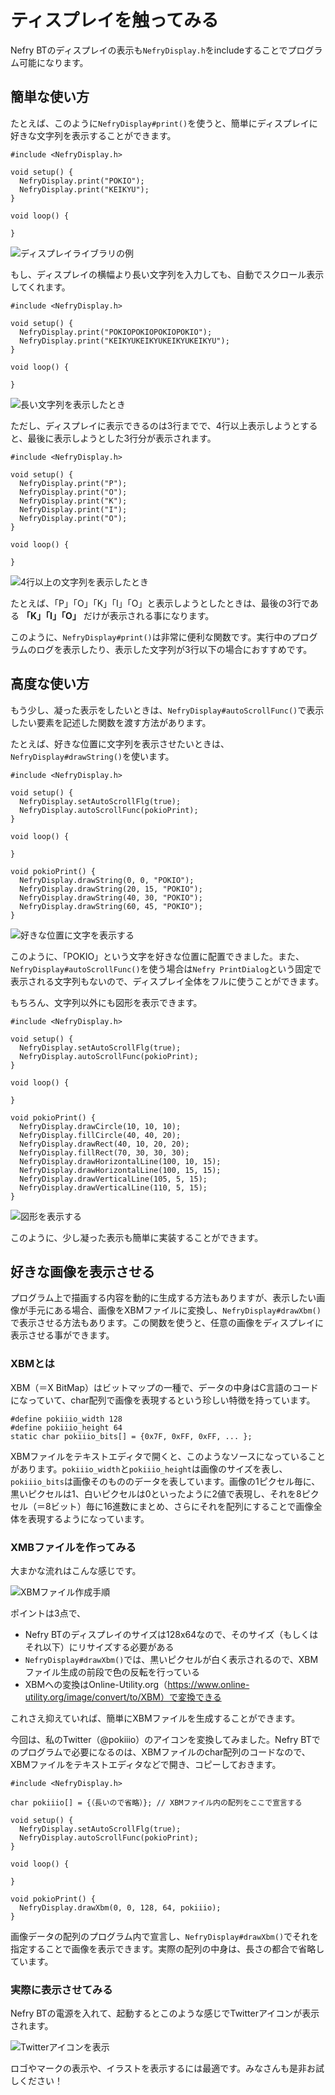 # ティスプレイを触ってみる

Nefry BTのディスプレイの表示も`NefryDisplay.h`をincludeすることでプログラム可能になります。



## 簡単な使い方


たとえば、このように`NefryDisplay#print()`を使うと、簡単にディスプレイに好きな文字列を表示することができます。


```
#include <NefryDisplay.h>

void setup() {
  NefryDisplay.print("POKIO");
  NefryDisplay.print("KEIKYU");
}

void loop() {

}
```


![ディスプレイライブラリの例](display1)



もし、ディスプレイの横幅より長い文字列を入力しても、自動でスクロール表示してくれます。


```
#include <NefryDisplay.h>

void setup() {
  NefryDisplay.print("POKIOPOKIOPOKIOPOKIO");
  NefryDisplay.print("KEIKYUKEIKYUKEIKYUKEIKYU");
}

void loop() {

}
```


![長い文字列を表示したとき](display2)


ただし、ディスプレイに表示できるのは3行までで、4行以上表示しようとすると、最後に表示しようとした3行分が表示されます。


```
#include <NefryDisplay.h>

void setup() {
  NefryDisplay.print("P");
  NefryDisplay.print("O");
  NefryDisplay.print("K");
  NefryDisplay.print("I");
  NefryDisplay.print("O");
}

void loop() {

}
```


![4行以上の文字列を表示したとき](display3)


たとえば、「P」「O」「K」「I」「O」と表示しようとしたときは、最後の3行である **「K」「I」「O」** だけが表示される事になります。


このように、`NefryDisplay#print()`は非常に便利な関数です。実行中のプログラムのログを表示したり、表示した文字列が3行以下の場合におすすめです。


## 高度な使い方


もう少し、凝った表示をしたいときは、`NefryDisplay#autoScrollFunc()`で表示したい要素を記述した関数を渡す方法があります。


たとえば、好きな位置に文字列を表示させたいときは、`NefryDisplay#drawString()`を使います。


```
#include <NefryDisplay.h>

void setup() {
  NefryDisplay.setAutoScrollFlg(true);
  NefryDisplay.autoScrollFunc(pokioPrint);
}

void loop() {

}

void pokioPrint() {
  NefryDisplay.drawString(0, 0, "POKIO");
  NefryDisplay.drawString(20, 15, "POKIO");
  NefryDisplay.drawString(40, 30, "POKIO");
  NefryDisplay.drawString(60, 45, "POKIO");
}
```


![好きな位置に文字を表示する](display4)


このように、「POKIO」という文字を好きな位置に配置できました。また、`NefryDisplay#autoScrollFunc()`を使う場合は`Nefry PrintDialog`という固定で表示される文字列もないので、ディスプレイ全体をフルに使うことができます。



もちろん、文字列以外にも図形を表示できます。


```
#include <NefryDisplay.h>

void setup() {
  NefryDisplay.setAutoScrollFlg(true);
  NefryDisplay.autoScrollFunc(pokioPrint);
}

void loop() {

}

void pokioPrint() {
  NefryDisplay.drawCircle(10, 10, 10);
  NefryDisplay.fillCircle(40, 40, 20);
  NefryDisplay.drawRect(40, 10, 20, 20);
  NefryDisplay.fillRect(70, 30, 30, 30);
  NefryDisplay.drawHorizontalLine(100, 10, 15);
  NefryDisplay.drawHorizontalLine(100, 15, 15);
  NefryDisplay.drawVerticalLine(105, 5, 15);
  NefryDisplay.drawVerticalLine(110, 5, 15);
}
```


![図形を表示する](display5)


このように、少し凝った表示も簡単に実装することができます。


## 好きな画像を表示させる


プログラム上で描画する内容を動的に生成する方法もありますが、表示したい画像が手元にある場合、画像をXBMファイルに変換し、`NefryDisplay#drawXbm()`で表示させる方法もあります。この関数を使うと、任意の画像をディスプレイに表示させる事ができます。


### XBMとは

XBM（＝X BitMap）はビットマップの一種で、データの中身はC言語のコードになっていて、char配列で画像を表現するという珍しい特徴を持っています。


```
#define pokiiio_width 128
#define pokiiio_height 64
static char pokiiio_bits[] = {0x7F, 0xFF, 0xFF, ... };
```


XBMファイルをテキストエディタで開くと、このようなソースになっていることがあります。`pokiiio_width`と`pokiiio_height`は画像のサイズを表し、`pokiiio_bits`は画像そのもののデータを表しています。画像の1ピクセル毎に、黒いピクセルは1、白いピクセルは0といったように2値で表現し、それを8ピクセル（＝8ビット）毎に16進数にまとめ、さらにそれを配列にすることで画像全体を表現するようになっています。



### XMBファイルを作ってみる


大まかな流れはこんな感じです。



![XBMファイル作成手順](display7)



ポイントは3点で、

 - Nefry BTのディスプレイのサイズは128x64なので、そのサイズ（もしくはそれ以下）にリサイズする必要がある
 - `NefryDisplay#drawXbm()`では、黒いピクセルが白く表示されるので、XBMファイル生成の前段で色の反転を行っている
 - XBMへの変換はOnline-Utility.org（https://www.online-utility.org/image/convert/to/XBM）で変換できる

これさえ抑えていれば、簡単にXBMファイルを生成することができます。





今回は、私のTwitter（@pokiiio）のアイコンを変換してみました。Nefry BTでのプログラムで必要になるのは、XBMファイルのchar配列のコードなので、XBMファイルをテキストエディタなどで開き、コピーしておきます。


```
#include <NefryDisplay.h>

char pokiiio[] = {（長いので省略）}; // XBMファイル内の配列をここで宣言する

void setup() {
  NefryDisplay.setAutoScrollFlg(true);
  NefryDisplay.autoScrollFunc(pokioPrint);
}

void loop() {

}

void pokioPrint() {
  NefryDisplay.drawXbm(0, 0, 128, 64, pokiiio);
}
```

画像データの配列のプログラム内で宣言し、`NefryDisplay#drawXbm()`でそれを指定することで画像を表示できます。実際の配列の中身は、長さの都合で省略しています。



### 実際に表示させてみる


Nefry BTの電源を入れて、起動するとこのような感じでTwitterアイコンが表示されます。


![Twitterアイコンを表示](display6)


ロゴやマークの表示や、イラストを表示するには最適です。みなさんも是非お試しください！
